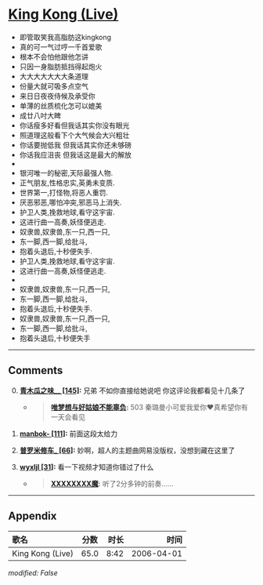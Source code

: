# [King Kong (Live)](https://music.163.com/song?id=65911)

* 即管取笑我高脂肪这kingkong
* 真的可一气过哼一千首爱歌
* 根本不会怕他跟他怎讲
* 只因一身脂肪抵挡得起炮火
* 大大大大大大大条道理
* 份量大就可吸多点空气
* 来日日夜夜侍候及承受你
* 单薄的丝质梳化怎可以媲美
* 成廿八吋大睥
* 你话瘦多好看但我话其实你没有眼光
* 照道理这般看下个大气候会大兴粗壮
* 你话要抛低我 但我话其实你还未够磅
* 你话我应沮丧 但我话这是最大的解放
* 
* 银河唯一的秘密,天际最强人物.
* 正气朋友,性格忠实,英勇未变质.
* 世界第一,打怪物,将恶人重罚.
* 厌恶邪恶,哪怕冲突,邪恶马上消失.
* 护卫人类,挽救地球,看守这宇宙.
* 这进行曲一高奏,妖怪便逃走.
* 奴隶兽,奴隶兽,东一只,西一只,
* 东一脚,西一脚,给批斗,
* 抱着头退后,十秒便失手.
* 护卫人类,挽救地球,看守这宇宙.
* 这进行曲一高奏,妖怪便逃走.
* 
* 奴隶兽,奴隶兽,东一只,西一只,
* 东一脚,西一脚,给批斗,
* 抱着头退后,十秒便失手.
* 奴隶兽,奴隶兽,东一只,西一只,
* 东一脚,西一脚,给批斗,
* 抱着头退后,十秒便失手


---

## Comments
0. **[青木瓜之味__ \[145\]](https://music.163.com/#/user/home?id=354918912):** 兄弟 不如你直接给她说吧 你这评论我都看见十几条了
	* > **[唯梦想与好姑娘不能辜负](https://music.163.com/#/user/home?id=323737018):** 503 秦璐曼小可爱我爱你❤️真希望你有一天会看见

1. **[manbok- \[111\]](https://music.163.com/#/user/home?id=1009567):** 前面这段太给力

2. **[普罗米修车_ \[66\]](https://music.163.com/#/user/home?id=74882149):** 妙啊，超人的主题曲网易没版权，没想到藏在这里了

3. **[wyxljl \[31\]](https://music.163.com/#/user/home?id=386378479):** 看一下视频才知道你错过了什么
	* > **[XXXXXXXX魔](https://music.163.com/#/user/home?id=353771127):** 听了2分多钟的前奏……



---

## Appendix

|歌名|分数|时长|时间|
|:---|:---:|---:|---:|
|King Kong (Live)|65.0|8:42|2006-04-01

*modified: False*